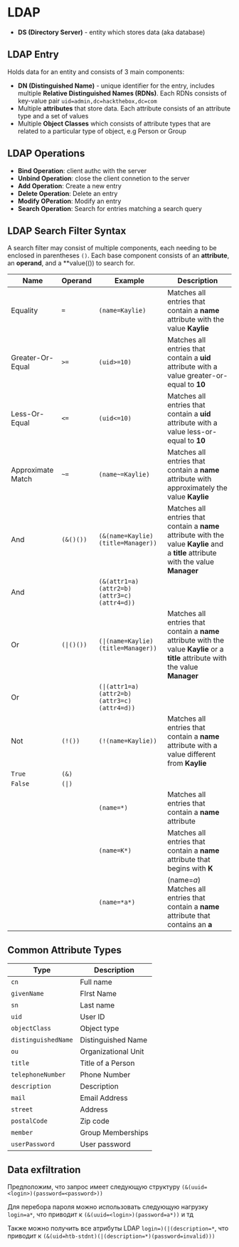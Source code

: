 # LDAP
- **DS (Directory Server)** - entity which stores data (aka database)

## LDAP Entry
Holds data for an entity and consists of 3 main components:
- **DN (Distinguished Name)** - unique identifier for the entry, includes multiple **Relative Distinguished Names (RDNs)**. Each RDNs consists of key-value pair `uid=admin,dc=hackthebox,dc=com`
- Multiple **attributes** that store data. Each attribute consists of an attribute type and a set of values
- Multiple **Object Classes** which consists of attribute types that are related to a particular type of object, e.g Person or Group

## LDAP Operations
- **Bind Operation**: client authc with the server
- **Unbind Operation**: close the client connetion to the server
- **Add Operation**: Create a new entry
- **Delete Operation**: Delete an entry
- **Modify OPeration**: Modify an entry
- **Search Operation**: Search for entries matching a search query

## LDAP Search Filter Syntax
A search filter may consist of multiple components, each needing to be enclosed in parentheses `()`. Each base component consists of an **attribute**, an **operand**, and a **value(()) to search for.

|Name|Operand|Example|Description|
|-|-|-|-|
|Equality|`=`|`(name=Kaylie)`|Matches all entries that contain a **name** attribute with the value **Kaylie**|
|Greater-Or-Equal|`>=`|`(uid>=10)`|Matches all entries that contain a **uid** attribute with a value greater-or-equal to **10**|
|Less-Or-Equal|`<=`|`(uid<=10)`|Matches all entries that contain a **uid** attribute with a value less-or-equal to **10**|
|Approximate Match|`~=`|`(name~=Kaylie)`|Matches all entries that contain a **name** attribute with approximately the value **Kaylie**|
|And|`(&()())`|`(&(name=Kaylie)(title=Manager))`|Matches all entries that contain a **name** attribute with the value **Kaylie** and a **title** attribute with the value **Manager**|
|And||`(&(attr1=a)(attr2=b)(attr3=c)(attr4=d))`||
|Or|`(\|()())`|`(\|(name=Kaylie)(title=Manager))`|Matches all entries that contain a **name** attribute with the value **Kaylie** or a **title** attribute with the value **Manager**|
|Or||`(\|(attr1=a)(attr2=b)(attr3=c)(attr4=d))`||
|Not|`(!())`|`(!(name=Kaylie))`|Matches all entries that contain a **name** attribute with a value different from **Kaylie**|
|`True`|`(&)`||
|`False`|`(\|)`||
|||`(name=*)`|Matches all entries that contain a **name** attribute|
|||`(name=K*)`|Matches all entries that contain a **name** attribute that begins with **K**|
|||`(name=*a*)`|(name=*a*)	Matches all entries that contain a **name** attribute that contains an **a**|

## Common Attribute Types
|Type|Description|
|-|-|
|`cn`|Full name|
|`givenName`|FIrst Name|
|`sn`|Last name|
|`uid`|User ID|
|`objectClass`|Object type|
|`distinguishedName`|Distinguished Name|
|`ou`|Organizational Unit|
|`title`|Title of a Person|
|`telephoneNumber`|Phone Number|
|`description`|Description|
|`mail`|Email Address|
|`street`|Address|
|`postalCode`|Zip code|
|`member`|Group Memberships|
|`userPassword`|User password|

## Data exfiltration
Предположим, что запрос имеет следующую структуру `(&(uuid=<login>)(password=<password>))`

Для перебора пароля можно использовать следующую нагрузку `login=a*`, что приводит к `(&(uuid=<login>)(password=a*))` и тд

Также можно получить все атрибуты LDAP `login=)(|(description=*`, что приводит к `(&(uid=htb-stdnt)(|(description=*)(password=invalid)))`